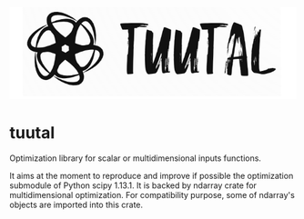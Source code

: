 ![](assets/logo_tuutal.png)

# tuutal

Optimization library for scalar or multidimensional inputs functions.

It aims at the moment to reproduce and improve if possible the optimization submodule of Python scipy 1.13.1.
It is backed by ndarray crate for multidimensional optimization. For compatibility purpose, some of ndarray's objects
are imported into this crate.
